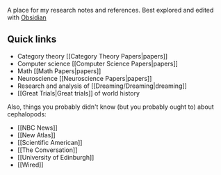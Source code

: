 A place for my research notes and references.  Best explored and edited with [Obsidian](https://obsidian.md/)

## Quick links

* Category theory [[Category Theory Papers|papers]]
* Computer science [[Computer Science Papers|papers]]
* Math [[Math Papers|papers]]
* Neuroscience [[Neuroscience Papers|papers]]
* Research and analysis of [[Dreaming/Dreaming|dreaming]]
* [[Great Trials|Great trials]] of world history

Also, things you probably didn't know (but you probably ought to) about cephalopods:

* [[NBC News]]
* [[New Atlas]]
* [[Scientific American]]
* [[The Conversation]]
* [[University of Edinburgh]]
* [[Wired]]

